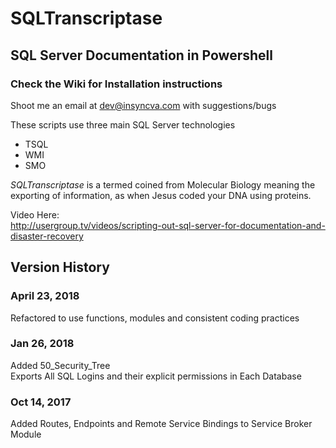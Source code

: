 # SQLTranscriptase 
<h2>SQL Server Documentation in Powershell</h2>

<h3>Check the Wiki for Installation instructions</h3

Shoot me an email at dev@insyncva.com with suggestions/bugs

These scripts use three main SQL Server technologies
* TSQL
* WMI
* SMO

<em>SQLTranscriptase</em> is a termed coined from Molecular Biology meaning the exporting of information, as when Jesus coded your DNA using proteins. 

Video Here:<br>
http://usergroup.tv/videos/scripting-out-sql-server-for-documentation-and-disaster-recovery

<h2>Version History</h2>

<h3>April 23, 2018</h3>
Refactored to use functions, modules and consistent coding practices

<h3>Jan 26, 2018</h3>
Added 50_Security_Tree<br>
Exports All SQL Logins and their explicit permissions in Each Database

<h3>Oct 14, 2017</h3>
Added Routes, Endpoints and Remote Service Bindings to Service Broker Module
